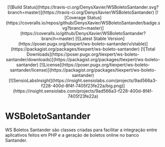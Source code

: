 <p style="text-align:center">
[![Build Status](https://travis-ci.org/DenysXavier/WSBoletoSantander.svg?branch=master)](https://travis-ci.org/DenysXavier/WSBoletoSantander)
[![Coverage Status](https://coveralls.io/repos/github/DenysXavier/WSBoletoSantander/badge.svg?branch=master)](https://coveralls.io/github/DenysXavier/WSBoletoSantander?branch=master)
[![Latest Stable Version](https://poser.pugx.org/tiexpert/ws-boleto-santander/v/stable)](https://packagist.org/packages/tiexpert/ws-boleto-santander)
[![Total Downloads](https://poser.pugx.org/tiexpert/ws-boleto-santander/downloads)](https://packagist.org/packages/tiexpert/ws-boleto-santander)
[![License](https://poser.pugx.org/tiexpert/ws-boleto-santander/license)](https://packagist.org/packages/tiexpert/ws-boleto-santander)
<br>
[![SensioLabsInsight](https://insight.sensiolabs.com/projects/9ad566a3-f228-400d-8f4f-7405f23fe22a/big.png)](https://insight.sensiolabs.com/projects/9ad566a3-f228-400d-8f4f-7405f23fe22a)
</p>

# WSBoletoSantander
WS Boletos Santander são classes criadas para facilitar a integração entre aplicativos feitos em PHP e a geração de boletos online no banco Santander.
